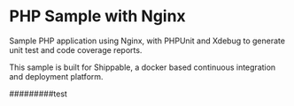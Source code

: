 PHP Sample with Nginx
=================================

Sample PHP application using Nginx, with PHPUnit and Xdebug to generate unit test and code coverage reports.

This sample is built for Shippable, a docker based continuous integration and deployment platform.

#########test
